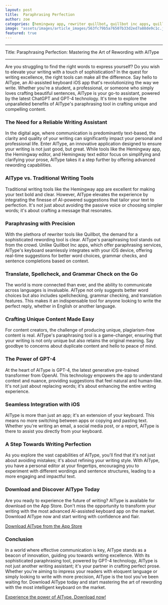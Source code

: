 ```yaml
---
layout: post
title:  Paraphrasing Perfection
author: zoe
categories: [hemingway app, rewriter quillbot, quillbot inc apps, quillbot app download, hemingway editor, quillbot app, hemingway text editor]
image: "assets/images/article_images/563fc79b5a76507b33d2ed7a88de9c1c.jpg"
featured: true
---
```


---

Title: Paraphrasing Perfection: Mastering the Art of Rewording with AIType

---

Are you struggling to find the right words to express yourself? Do you wish to elevate your writing with a touch of sophistication? In the quest for writing excellence, the right tools can make all the difference. Say hello to AIType, an AI-assisted keyboard iOS app that's revolutionizing the way we write. Whether you're a student, a professional, or someone who simply loves crafting beautiful sentences, AIType is your go-to assistant, powered by the latest ChatGPT and GPT-4 technology. It's time to explore the unparalleled benefits of AIType's paraphrasing tool in crafting unique and compelling content.

### The Need for a Reliable Writing Assistant

In the digital age, where communication is predominantly text-based, the clarity and quality of your writing can significantly impact your personal and professional life. Enter AIType, an innovative application designed to ensure your writing is not just good, but great. While tools like the Hemingway app, the Hemingway editor, and Hemingway text editor focus on simplifying and clarifying your prose, AIType takes it a step further by offering advanced rewording capabilities.

### AIType vs. Traditional Writing Tools

Traditional writing tools like the Hemingway app are excellent for making your text bold and clear. However, AIType elevates the experience by integrating the finesse of AI-powered suggestions that tailor your text to perfection. It's not just about avoiding the passive voice or choosing simpler words; it's about crafting a message that resonates.

### Paraphrasing with Precision

With the plethora of rewriter tools like Quillbot, the demand for a sophisticated rewording tool is clear. AIType's paraphrasing tool stands out from the crowd. Unlike Quillbot Inc apps, which offer paraphrasing services, AIType's keyboard seamlessly integrates with your iOS device, offering real-time suggestions for better word choices, grammar checks, and sentence completions based on context.

### Translate, Spellcheck, and Grammar Check on the Go

The world is more connected than ever, and the ability to communicate across languages is invaluable. AIType not only suggests better word choices but also includes spellchecking, grammar checking, and translation features. This makes it an indispensable tool for anyone looking to write the perfect reply, whether in English or another language.

### Crafting Unique Content Made Easy

For content creators, the challenge of producing unique, plagiarism-free content is real. AIType's paraphrasing tool is a game-changer, ensuring that your writing is not only unique but also retains the original meaning. Say goodbye to concerns about duplicate content and hello to peace of mind.

### The Power of GPT-4

At the heart of AIType is GPT-4, the latest generative pre-trained transformer from OpenAI. This technology empowers the app to understand context and nuance, providing suggestions that feel natural and human-like. It's not just about replacing words; it's about enhancing the entire writing experience.

### Seamless Integration with iOS

AIType is more than just an app; it's an extension of your keyboard. This means no more switching between apps or copying and pasting text. Whether you're writing an email, a social media post, or a report, AIType is there to assist you directly from your keyboard.

### A Step Towards Writing Perfection

As you explore the vast capabilities of AIType, you'll find that it's not just about avoiding mistakes; it's about refining your writing style. With AIType, you have a personal editor at your fingertips, encouraging you to experiment with different wordings and sentence structures, leading to a more engaging and impactful text.

### Download and Discover AIType Today

Are you ready to experience the future of writing? AIType is available for download on the App Store. Don't miss the opportunity to transform your writing with the most advanced AI-assisted keyboard app on the market. Download AIType now and start writing with confidence and flair.

[Download AIType from the App Store](https://apps.apple.com/us/app/aitype-grammar-check-keyboard/id6469163944)

### Conclusion

In a world where effective communication is key, AIType stands as a beacon of innovation, guiding you towards writing excellence. With its sophisticated paraphrasing tool, powered by GPT-4 technology, AIType is not just another writing assistant; it's your partner in crafting perfect prose. Whether you're aiming to impress your readers with eloquent language or simply looking to write with more precision, AIType is the tool you've been waiting for. Download AIType today and start mastering the art of rewording with the most intelligent keyboard on the market.

[Experience the power of AIType. Download now!](https://apps.apple.com/us/app/aitype-grammar-check-keyboard/id6469163944)